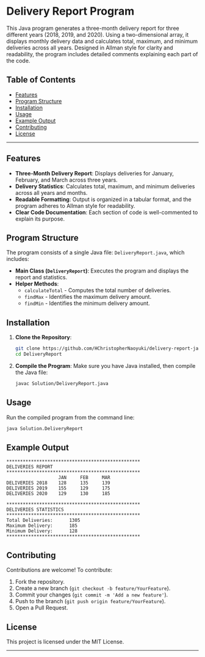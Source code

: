 # Delivery Report Program

This Java program generates a three-month delivery report for three different years (2018, 2019, and 2020). Using a two-dimensional array, it displays monthly delivery data and calculates total, maximum, and minimum deliveries across all years. Designed in Allman style for clarity and readability, the program includes detailed comments explaining each part of the code.

## Table of Contents
- [Features](#features)
- [Program Structure](#program-structure)
- [Installation](#installation)
- [Usage](#usage)
- [Example Output](#example-output)
- [Contributing](#contributing)
- [License](#license)

---

## Features
- **Three-Month Delivery Report**: Displays deliveries for January, February, and March across three years.
- **Delivery Statistics**: Calculates total, maximum, and minimum deliveries across all years and months.
- **Readable Formatting**: Output is organized in a tabular format, and the program adheres to Allman style for readability.
- **Clear Code Documentation**: Each section of code is well-commented to explain its purpose.

## Program Structure
The program consists of a single Java file: `DeliveryReport.java`, which includes:
- **Main Class (`DeliveryReport`)**: Executes the program and displays the report and statistics.
- **Helper Methods**: 
  - `calculateTotal` - Computes the total number of deliveries.
  - `findMax` - Identifies the maximum delivery amount.
  - `findMin` - Identifies the minimum delivery amount.

## Installation
1. **Clone the Repository**:
   ```bash
   git clone https://github.com/HChristopherNaoyuki/delivery-report-java-project.git
   cd DeliveryReport
   ```
2. **Compile the Program**:
   Make sure you have Java installed, then compile the Java file:
   ```bash
   javac Solution/DeliveryReport.java
   ```

## Usage
Run the compiled program from the command line:
```bash
java Solution.DeliveryReport
```

## Example Output
```
*************************************************
DELIVERIES REPORT
*************************************************
                   JAN     FEB     MAR
DELIVERIES 2018    128     135     139
DELIVERIES 2019    155     129     175
DELIVERIES 2020    129     130     185

*************************************************
DELIVERIES STATISTICS
*************************************************
Total Deliveries:      1305
Maximum Delivery:      185
Minimum Delivery:      128
*************************************************
```

## Contributing
Contributions are welcome! To contribute:
1. Fork the repository.
2. Create a new branch (`git checkout -b feature/YourFeature`).
3. Commit your changes (`git commit -m 'Add a new feature'`).
4. Push to the branch (`git push origin feature/YourFeature`).
5. Open a Pull Request.

## License
This project is licensed under the MIT License.

---
